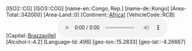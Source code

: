 ﻿---
location: [-4.26667,15.2833]
type: Country
tags:
  - geo/Country

SpocWebEntityId: 26864
isDeleted: false
confidential: public

---
[ISO2::CG]
[ISO3::COG]
[name-en::Congo, Rep.]
[name-de::Kongo]
[Area-Total::342000]
[Area-Land::0]
[Continent::[Africa](geo/Continent/Africa.md)]
[VehicleCode::RCB]
[Capital::[Brazzaville](geo/Continent/Africa/Congo,_Rep/Brazzaville.md)]
![Anthem-Congo](xLarge/National-Anthem/Anthem-Congo.mp3)
[Alcohol-l::4.2]
[Language-Id::496]
[geo-lon::15.2833]
[geo-lat::-4.26667]

